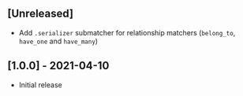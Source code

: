 ## [Unreleased]

- Add `.serializer` submatcher for relationship matchers (`belong_to`, `have_one` and `have_many`)

## [1.0.0] - 2021-04-10

- Initial release
